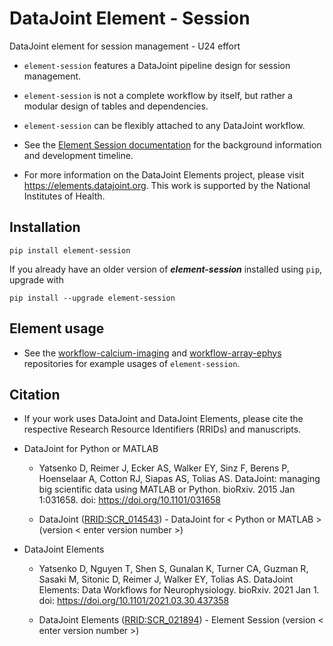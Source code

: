 # DataJoint Element - Session

DataJoint element for session management - U24 effort

+ `element-session` features a DataJoint pipeline design for session management. 

+ `element-session` is not a complete workflow by itself, but rather a modular design of tables and dependencies. 

+ `element-session` can be flexibly attached to any DataJoint workflow.

+ See the [Element Session documentation](https://elements.datajoint.org/description/session/) for the background information and development timeline.

+ For more information on the DataJoint Elements project, please visit https://elements.datajoint.org.  This work is supported by the National Institutes of Health.

## Installation
```
pip install element-session
```

If you already have an older version of ***element-session*** installed using `pip`, upgrade with
```
pip install --upgrade element-session
```


## Element usage

+ See the [workflow-calcium-imaging](https://github.com/datajoint/workflow-calcium-imaging)
 and [workflow-array-ephys](https://github.com/datajoint/workflow-array-ephys) repositories for example usages of `element-session`.

 ## Citation

+ If your work uses DataJoint and DataJoint Elements, please cite the respective Research Resource Identifiers (RRIDs) and manuscripts.

+ DataJoint for Python or MATLAB
    + Yatsenko D, Reimer J, Ecker AS, Walker EY, Sinz F, Berens P, Hoenselaar A, Cotton RJ, Siapas AS, Tolias AS. DataJoint: managing big scientific data using MATLAB or Python. bioRxiv. 2015 Jan 1:031658. doi: https://doi.org/10.1101/031658

    + DataJoint ([RRID:SCR_014543](https://scicrunch.org/resolver/SCR_014543)) - DataJoint for < Python or MATLAB > (version < enter version number >)

+ DataJoint Elements
    + Yatsenko D, Nguyen T, Shen S, Gunalan K, Turner CA, Guzman R, Sasaki M, Sitonic D, Reimer J, Walker EY, Tolias AS. DataJoint Elements: Data Workflows for Neurophysiology. bioRxiv. 2021 Jan 1. doi: https://doi.org/10.1101/2021.03.30.437358

    + DataJoint Elements ([RRID:SCR_021894](https://scicrunch.org/resolver/SCR_021894)) - Element Session (version < enter version number >)